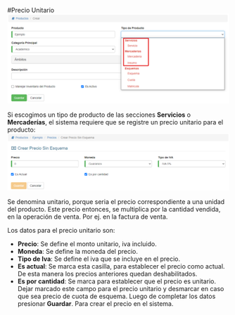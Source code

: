 #Precio Unitario
![Tipos de Producto - Precio Unitario](../img/productos_crear_tipo_preciounitario.png)

Si escogimos un tipo de producto de las secciones **Servicios** o **Mercaderías**, el sistema requiere que se registre un precio unitario para el producto:
![Producto Precio Unitario, agregar precio](../img/productos_crear_tipo_preciounitario_precio.png)

Se denomina unitario, porque seria el precio correspondiente a una unidad del producto. Este precio entonces, se multiplica
por la cantidad vendida, en la operación de venta. Por ej. en la factura de venta.

Los datos para el precio unitario son:

- **Precio**: Se define el monto unitario, iva incluido.
- **Moneda**: Se define la moneda del precio.
- **Tipo de Iva**: Se define el iva que se incluye en el precio.
- **Es actual**: Se marca esta casilla, para establecer el precio como actual. De esta manera
los precios anteriores quedan deshabilitados.
- **Es por cantidad**: Se marca para establecer que el precio es unitario. Dejar marcado
este campo para el precio unitario y desmarcar en caso que sea precio de cuota de esquema.
Luego de completar los datos presionar **Guardar**. Para crear el precio en el sistema.


